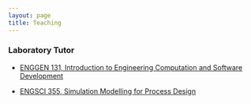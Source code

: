 ```yaml
---
layout: page
title: Teaching
---
```


### Laboratory Tutor

* [ENGGEN 131, Introduction to Engineering Computation and Software Development](https://courseoutline.auckland.ac.nz/dco/course/ENGGEN/131/1235) <!--Helping first year students understand foundational coding concepts in Matlab and C.-->

* [ENGSCI 355, Simulation Modelling for Process Design](https://courseoutline.auckland.ac.nz/dco/course/ENGSCI/355/1225]) <!--Assisting around seventy students with the modelling, simulation, and statistical analysis of complex queuing systems using Java and R.-->
